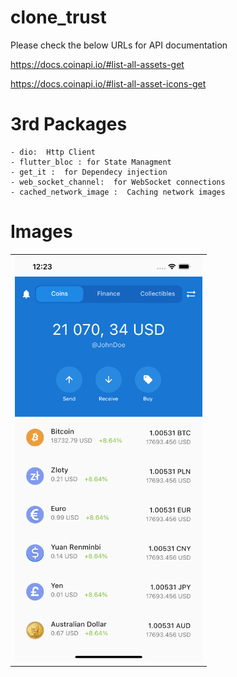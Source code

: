 # clone_trust

Please check the below URLs for API documentation

https://docs.coinapi.io/#list-all-assets-get

https://docs.coinapi.io/#list-all-asset-icons-get


# 3rd Packages
    - dio:  Http Client
    - flutter_bloc : for State Managment 
    - get_it :  for Dependecy injection
    - web_socket_channel:  for WebSocket connections
    - cached_network_image :  Caching network images

# Images

<div style="text-align: center">
   <table>
        <tr>
            <td style="text-align: center">
                    <img src="assets/SimulatorScreenShot.png" width=300/>
            </td>            
        </tr>
    </table>
</div>


